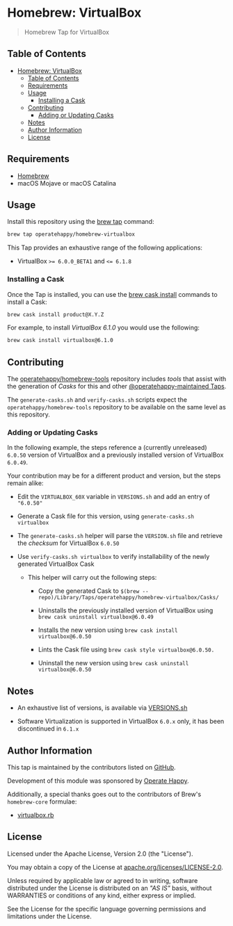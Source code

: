 # Homebrew: VirtualBox

> Homebrew Tap for VirtualBox

## Table of Contents

- [Homebrew: VirtualBox](#homebrew-virtualbox)
  - [Table of Contents](#table-of-contents)
  - [Requirements](#requirements)
  - [Usage](#usage)
    - [Installing a Cask](#installing-a-cask)
  - [Contributing](#contributing)
    - [Adding or Updating Casks](#adding-or-updating-casks)
  - [Notes](#notes)
  - [Author Information](#author-information)
  - [License](#license)

## Requirements

- [Homebrew](https://github.com/Homebrew/brew)
- macOS Mojave or macOS Catalina

## Usage

Install this repository using the [brew tap](https://docs.brew.sh/Taps#the-brew-tap-command) command:

```sh
brew tap operatehappy/homebrew-virtualbox
```

This Tap provides an exhaustive range of the following applications:

- VirtualBox `>= 6.0.0_BETA1` and `<= 6.1.8`

### Installing a Cask

Once the Tap is installed, you can use the [brew cask install](https://docs.brew.sh/How-to-Create-and-Maintain-a-Tap#installing) commands to install a Cask:

```sh
brew cask install product@X.Y.Z
```

For example, to install _VirtualBox 6.1.0_  you would use the following:

```sh
brew cask install virtualbox@6.1.0
```

## Contributing

The [operatehappy/homebrew-tools](https://github.com/operatehappy/homebrew-tools) repository includes _tools_ that assist with the generation of _Casks_ for this and other [@operatehappy-maintained Taps](https://github.com/search?q=org%3Aoperatehappy+homebrew-tap).

The `generate-casks.sh` and `verify-casks.sh` scripts expect the `operatehappy/homebrew-tools` repository to be available on the same level as this repository.

### Adding or Updating Casks

In the following example, the steps reference a (currently unreleased) `6.0.50` version of VirtualBox and a previously installed version of VirtualBox `6.0.49`.

Your contribution may be for a different product and version, but the steps remain alike:

- Edit the `VIRTUALBOX_60X` variable in `VERSIONS.sh` and add an entry of `"6.0.50"`

- Generate a Cask file for this version, using `generate-casks.sh virtualbox`

- The `generate-casks.sh` helper will parse the `VERSION.sh` file and retrieve the _checksum_ for VirtualBox `6.0.50`

- Use `verify-casks.sh virtualbox` to verify installability of the newly generated VirtualBox Cask

  - This helper will carry out the following steps:

    - Copy the generated Cask to `$(brew --repo)/Library/Taps/operatehappy/homebrew-virtualbox/Casks/`

    - Uninstalls the previously installed version of VirtualBox using `brew cask uninstall virtualbox@6.0.49`

    - Installs the new version using `brew cask install virtualbox@6.0.50`

    - Lints the Cask file using `brew cask style virtualbox@6.0.50.`

    - Uninstall the new version using `brew cask uninstall virtualbox@6.0.50`

## Notes

- An exhaustive list of versions, is available via [VERSIONS.sh](https://github.com/operatehappy/homebrew-virtualbox/blob/master/VERSIONS.sh)

- Software Virtualization is supported in VirtualBox `6.0.x` only, it has been discontinued in `6.1.x`

## Author Information

This tap is maintained by the contributors listed on [GitHub](https://github.com/operatehappy/homebrew-virtualbox/graphs/contributors).

Development of this module was sponsored by [Operate Happy](https://github.com/operatehappy).

Additionally, a special thanks goes out to the contributors of Brew's `homebrew-core` formulae:

- [virtualbox.rb](https://github.com/Homebrew/homebrew-cask/blob/master/Casks/virtualbox.rb)

## License

Licensed under the Apache License, Version 2.0 (the "License").

You may obtain a copy of the License at [apache.org/licenses/LICENSE-2.0](http://www.apache.org/licenses/LICENSE-2.0).

Unless required by applicable law or agreed to in writing, software distributed under the License is distributed on an _"AS IS"_ basis, without WARRANTIES or conditions of any kind, either express or implied.

See the License for the specific language governing permissions and limitations under the License.
